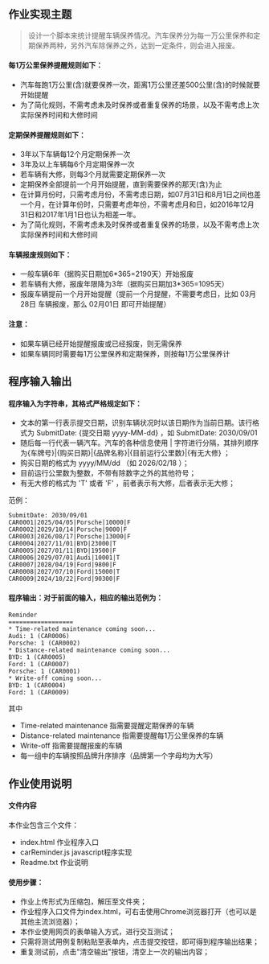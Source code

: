 ## 作业实现主题
> 设计⼀个脚本来统计提醒⻋辆保养情况。汽⻋保养分为每⼀万公⾥保养和定期保养两种，另外汽⻋除保养之外，达到⼀定条件，则会进⼊报废。

#### 每1万公⾥保养提醒规则如下：
+ 汽⻋每跑1万公⾥(含)就要保养⼀次，距离1万公⾥还差500公⾥(含)的时候就要开始提醒
+ 为了简化规则，不需考虑未及时保养或者重复保养的场景，以及不需考虑上次实际保养时间和⼤修时间

#### 定期保养提醒规则如下：
+ 3年以下⻋辆每12个⽉定期保养⼀次
+ 3年及以上⻋辆每6个⽉定期保养⼀次
+ 若⻋辆有⼤修，则每3个⽉就需要定期保养⼀次
+ 定期保养全部提前⼀个⽉开始提醒，直到需要保养的那天(含)为⽌
+ 在计算⽉份时，只需考虑⽉份，不需考虑⽇期，如07⽉31⽇和8⽉1⽇之间也差⼀个⽉，在计算年份时，只需要考虑年份，不需考虑⽉和⽇，如2016年12⽉31⽇和2017年1⽉1⽇也认为相差⼀年。
+ 为了简化规则，不需考虑未及时保养或者重复保养的场景，以及不需考虑上次实际保养时间和⼤修时间

#### ⻋辆报废规则如下：
+ ⼀般⻋辆6年（据购买⽇期加6*365=2190天）开始报废
+ 若⻋辆有⼤修，报废年限降为3年（据购买⽇期加3*365=1095天）
+ 报废⻋辆提前⼀个⽉开始提醒（提前⼀个⽉提醒，不需要考虑⽇，⽐如 03⽉28⽇ ⻋辆报废，那么 02⽉01⽇ 即可开始提醒）

#### 注意：
+ 如果⻋辆已经开始提醒报废或已经报废，则⽆需保养
+ 如果⻋辆同时需要每1万公⾥保养和定期保养，则按每1万公⾥保养计

## 程序输⼊输出

#### 程序输⼊为字符串，其格式严格规定如下：
+ ⽂本的第⼀⾏表示提交⽇期，识别⻋辆状况时以该⽇期作为当前⽇期。该⾏格式为 SubmitDate: {提交⽇期 yyyy-MM-dd} ，如 SubmitDate: 2030/09/01
+ 随后每⼀⾏代表⼀辆汽⻋。汽⻋的各种信息使⽤ | 字符进⾏分隔，其排列顺序为{⻋牌号}|{购买⽇期}|{品牌名称}|{⽬前运⾏公⾥数}|{有⽆⼤修} ；
+ 购买⽇期的格式为 yyyy/MM/dd （如 2026/02/18 ）；
+ ⽬前运⾏公⾥数为整数，不带有除数字之外的其他符号；
+ 有⽆⼤修的格式为 'T' 或者 'F' ，前者表示有⼤修，后者表示⽆⼤修；

范例：
```
SubmitDate: 2030/09/01
CAR0001|2025/04/05|Porsche|10000|F
CAR0002|2029/10/14|Porsche|9000|F
CAR0003|2026/08/17|Porsche|13000|F
CAR0004|2027/11/01|BYD|23000|T
CAR0005|2027/01/11|BYD|19500|F
CAR0006|2029/07/01|Audi|10001|T
CAR0007|2028/04/19|Ford|9800|F
CAR0008|2027/07/10|Ford|15000|T
CAR0009|2024/10/22|Ford|90300|F
```
#### 程序输出：对于前⾯的输⼊，相应的输出范例为：

```
Reminder
==================
* Time-related maintenance coming soon...
Audi: 1 (CAR0006)
Porsche: 1 (CAR0002)
* Distance-related maintenance coming soon...
BYD: 1 (CAR0005)
Ford: 1 (CAR0007)
Porsche: 1 (CAR0001)
* Write-off coming soon...
BYD: 1 (CAR0004)
Ford: 1 (CAR0009)
```

其中
+ Time-related maintenance 指需要提醒定期保养的⻋辆
+ Distance-related maintenance 指需要提醒每1万公⾥保养的⻋辆
+ Write-off 指需要提醒报废的⻋辆
+ 每⼀组中的⻋辆按照品牌升序排序（品牌第⼀个字⺟均为⼤写）


## 作业使用说明

#### 文件内容

本作业包含三个文件：
+ index.html 作业程序入口
+ carReminder.js javascript程序实现
+ Readme.txt 作业说明

#### 使用步骤：

+ 作业上传形式为压缩包，解压至文件夹；
+ 作业程序入口文件为index.html，可右击使用Chrome浏览器打开（也可以是其他主流浏览器）；
+ 本作业使用网页的表单输入方式，进行交互测试；
+ 只需将测试用例复制粘贴至表单内，点击提交按钮，即可得到程序输出结果；
+ 重复测试前，点击"清空输出"按钮，清空上一次的输出内容；


